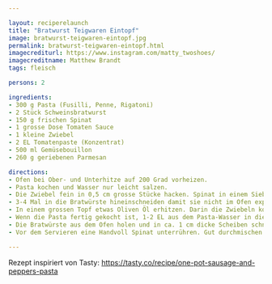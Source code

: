 ```yaml
---

layout: reciperelaunch
title: "Bratwurst Teigwaren Eintopf"
image: bratwurst-teigwaren-eintopf.jpg
permalink: bratwurst-teigwaren-eintopf.html
imagecrediturl: https://www.instagram.com/matty_twoshoes/
imagecreditname: Matthew Brandt
tags: fleisch

persons: 2

ingredients:
- 300 g Pasta (Fusilli, Penne, Rigatoni)
- 2 Stück Schweinsbratwurst
- 150 g frischen Spinat
- 1 grosse Dose Tomaten Sauce
- 1 kleine Zwiebel
- 2 EL Tomatenpaste (Konzentrat)
- 500 ml Gemüsebouillon
- 260 g geriebenen Parmesan

directions:
- Ofen bei Ober- und Unterhitze auf 200 Grad vorheizen.  
- Pasta kochen und Wasser nur leicht salzen. 
- Die Zwiebel fein in 0,5 cm grosse Stücke hacken. Spinat in einem Sieb waschen. 
- 3-4 Mal in die Bratwürste hineinschneiden damit sie nicht im Ofen explodieren. Dann auf einem mit Backpapier belegtem Blech auslegen. Etwa 12 Min. lang backen, bis die Oberseite knusprig ist. 
- In einem grossen Topf etwas Oliven Öl erhitzen. Darin die Zwiebeln kochen bis sie glasig sind. Tomatenpaste hinzugeben und weiter kochen. Dann die Tomatensauce hinein rühren. Bei mittlerer Hitze weiter kochen lassen. 
- Wenn die Pasta fertig gekocht ist, 1-2 EL aus dem Pasta-Wasser in die Tomaten Sauce hinzugeben. Die Hälfte vom Parmesan hineinmischen. 
- Die Bratwürste aus dem Ofen holen und in ca. 1 cm dicke Scheiben schneiden. In den Topf mit der Pasta und Sauce hineingeben. Gut umrühren.
- Vor dem Servieren eine Handvoll Spinat unterrühren. Gut durchmischen bevor mehr vom Spinat hinzu kommt. Am Ende mit dem Rest vom Parmesan bestreuen. 

---
```


Rezept inspiriert von Tasty: https://tasty.co/recipe/one-pot-sausage-and-peppers-pasta
